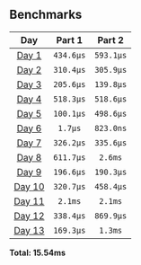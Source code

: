 <!--- benchmarking table --->
## Benchmarks

| Day | Part 1 | Part 2 |
| :---: | :---: | :---:  |
| [Day 1](./src/bin/01.rs) | `434.6µs` | `593.1µs` |
| [Day 2](./src/bin/02.rs) | `310.4µs` | `305.9µs` |
| [Day 3](./src/bin/03.rs) | `205.6µs` | `139.8µs` |
| [Day 4](./src/bin/04.rs) | `518.3µs` | `518.6µs` |
| [Day 5](./src/bin/05.rs) | `100.1µs` | `498.6µs` |
| [Day 6](./src/bin/06.rs) | `1.7µs` | `823.0ns` |
| [Day 7](./src/bin/07.rs) | `326.2µs` | `335.6µs` |
| [Day 8](./src/bin/08.rs) | `611.7µs` | `2.6ms` |
| [Day 9](./src/bin/09.rs) | `196.6µs` | `190.3µs` |
| [Day 10](./src/bin/10.rs) | `320.7µs` | `458.4µs` |
| [Day 11](./src/bin/11.rs) | `2.1ms` | `2.1ms` |
| [Day 12](./src/bin/12.rs) | `338.4µs` | `869.9µs` |
| [Day 13](./src/bin/13.rs) | `169.3µs` | `1.3ms` |

**Total: 15.54ms**
<!--- benchmarking table --->
